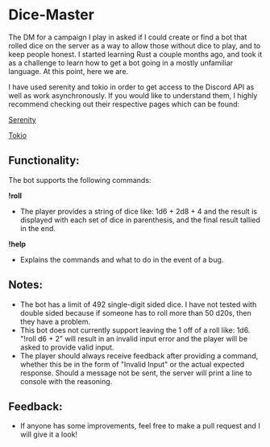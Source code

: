 # Dice-Master

The DM for a campaign I play in asked if I could create or find a bot that rolled dice on the server as a way to allow those without dice to play, and to keep people honest. I started learning Rust a couple months ago, and took it as a challenge to learn how to get a bot going in a mostly unfamiliar language. At this point, here we are. 

I have used serenity and tokio in order to get access to the Discord API as well as work asynchronously. If you would like to understand them, I highly recommend checking out their respective pages which can be found:

[Serenity](https://github.com/serenity-rs/serenity)

[Tokio](https://tokio.rs)

## Functionality:

The bot supports the following commands:
  
**!roll**
- The player provides a string of dice like: 1d6 + 2d8 + 4 and the result is displayed with each set of dice in parenthesis, and the final result tallied in the end.
  
**!help**
- Explains the commands and what to do in the event of a bug.

## Notes:
  - The bot has a limit of 492 single-digit sided dice. I have not tested with double sided because if someone has to roll more than 50 d20s, then they have a problem.
  - This bot does not currently support leaving the 1 off of a roll like: 1d6. "!roll d6 + 2" will result in an invalid input error and the player will be asked to provide valid input.
  - The player should always receive feedback after providing a command, whether this be in the form of "Invalid Input" or the actual expected response. Should a message not be sent, the server will print a line to console with the reasoning.
 
## Feedback:
  - If anyone has some improvements, feel free to make a pull request and I will give it a look!
